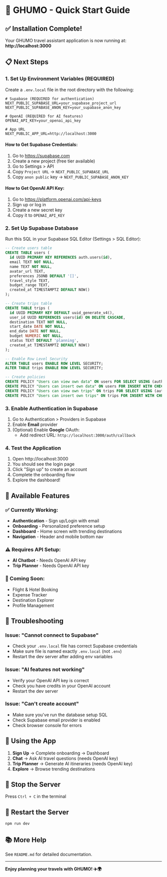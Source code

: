 # 🚀 GHUMO - Quick Start Guide

## ✅ Installation Complete!

Your GHUMO travel assistant application is now running at:
**http://localhost:3000**

## 📋 Next Steps

### 1. Set Up Environment Variables (REQUIRED)

Create a `.env.local` file in the root directory with the following:

```env
# Supabase (REQUIRED for authentication)
NEXT_PUBLIC_SUPABASE_URL=your_supabase_project_url
NEXT_PUBLIC_SUPABASE_ANON_KEY=your_supabase_anon_key

# OpenAI (REQUIRED for AI features)
OPENAI_API_KEY=your_openai_api_key

# App URL
NEXT_PUBLIC_APP_URL=http://localhost:3000
```

#### How to Get Supabase Credentials:
1. Go to https://supabase.com
2. Create a new project (free tier available)
3. Go to Settings > API
4. Copy `Project URL` → `NEXT_PUBLIC_SUPABASE_URL`
5. Copy `anon public` key → `NEXT_PUBLIC_SUPABASE_ANON_KEY`

#### How to Get OpenAI API Key:
1. Go to https://platform.openai.com/api-keys
2. Sign up or log in
3. Create a new secret key
4. Copy it to `OPENAI_API_KEY`

### 2. Set Up Supabase Database

Run this SQL in your Supabase SQL Editor (Settings > SQL Editor):

```sql
-- Create users table
CREATE TABLE users (
  id UUID PRIMARY KEY REFERENCES auth.users(id),
  email TEXT NOT NULL,
  name TEXT NOT NULL,
  avatar_url TEXT,
  preferences JSONB DEFAULT '[]',
  travel_style TEXT,
  budget_range TEXT,
  created_at TIMESTAMPTZ DEFAULT NOW()
);

-- Create trips table
CREATE TABLE trips (
  id UUID PRIMARY KEY DEFAULT uuid_generate_v4(),
  user_id UUID REFERENCES users(id) ON DELETE CASCADE,
  destination TEXT NOT NULL,
  start_date DATE NOT NULL,
  end_date DATE NOT NULL,
  budget NUMERIC NOT NULL,
  status TEXT DEFAULT 'planning',
  created_at TIMESTAMPTZ DEFAULT NOW()
);

-- Enable Row Level Security
ALTER TABLE users ENABLE ROW LEVEL SECURITY;
ALTER TABLE trips ENABLE ROW LEVEL SECURITY;

-- Create policies
CREATE POLICY "Users can view own data" ON users FOR SELECT USING (auth.uid() = id);
CREATE POLICY "Users can insert own data" ON users FOR INSERT WITH CHECK (auth.uid() = id);
CREATE POLICY "Users can view own trips" ON trips FOR SELECT USING (auth.uid() = user_id);
CREATE POLICY "Users can insert own trips" ON trips FOR INSERT WITH CHECK (auth.uid() = user_id);
```

### 3. Enable Authentication in Supabase

1. Go to Authentication > Providers in Supabase
2. Enable **Email** provider
3. (Optional) Enable **Google** OAuth:
   - Add redirect URL: `http://localhost:3000/auth/callback`

### 4. Test the Application

1. Open http://localhost:3000
2. You should see the login page
3. Click "Sign up" to create an account
4. Complete the onboarding flow
5. Explore the dashboard!

## 🎯 Available Features

### ✅ Currently Working:
- **Authentication** - Sign up/Login with email
- **Onboarding** - Personalized preference setup
- **Dashboard** - Home screen with trending destinations
- **Navigation** - Header and mobile bottom nav

### ⚠️ Requires API Setup:
- **AI Chatbot** - Needs OpenAI API key
- **Trip Planner** - Needs OpenAI API key

### 🚧 Coming Soon:
- Flight & Hotel Booking
- Expense Tracker
- Destination Explorer
- Profile Management

## 🐛 Troubleshooting

### Issue: "Cannot connect to Supabase"
- Check your `.env.local` file has correct Supabase credentials
- Make sure file is named exactly `.env.local` (not `.env`)
- Restart the dev server after adding env variables

### Issue: "AI features not working"
- Verify your OpenAI API key is correct
- Check you have credits in your OpenAI account
- Restart the dev server

### Issue: "Can't create account"
- Make sure you've run the database setup SQL
- Check Supabase email provider is enabled
- Check browser console for errors

## 📱 Using the App

1. **Sign Up** → Complete onboarding → Dashboard
2. **Chat** → Ask AI travel questions (needs OpenAI key)
3. **Trip Planner** → Generate AI itineraries (needs OpenAI key)
4. **Explore** → Browse trending destinations

## 🛑 Stop the Server

Press `Ctrl + C` in the terminal

## 🔄 Restart the Server

```powershell
npm run dev
```

## 📚 More Help

See `README.md` for detailed documentation.

---

**Enjoy planning your travels with GHUMO! ✈️🌍**
